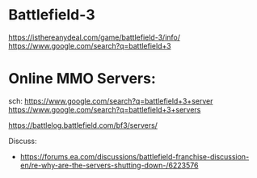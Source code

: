 # Battlefield-3
https://isthereanydeal.com/game/battlefield-3/info/ https://www.google.com/search?q=battlefield+3

# Online MMO Servers:
sch: https://www.google.com/search?q=battlefield+3+server https://www.google.com/search?q=battlefield+3+servers

https://battlelog.battlefield.com/bf3/servers/

Discuss:
- https://forums.ea.com/discussions/battlefield-franchise-discussion-en/re-why-are-the-servers-shutting-down-/6223576
